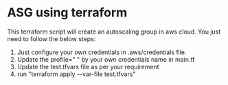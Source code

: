 # ASG using terraform

This terraform script will create an autoscaling group in aws cloud. You just need to follow the below steps:

1. Just configure your own credentials in .aws/credentials file.
2. Update the profile="  " by your own credentials name in main.tf
4. Update the test.tfvars file as per your requirement
3. run "terraform apply --var-file test.tfvars"
